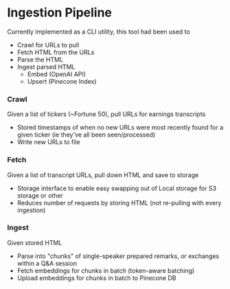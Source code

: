 # Ingestion Pipeline

Currently implemented as a CLI utility, this tool had been used to
- Crawl for URLs to pull
- Fetch HTML from the URLs
- Parse the HTML
- Ingest parsed HTML
  - Embed (OpenAI API)
  - Upsert (Pinecone Index)

### Crawl
Given a list of tickers (~Fortune 50), pull URLs for earnings transcripts
- Stored timestamps of when no new URLs were most recently found for a given ticker (ie they've all been seen/processed)
- Write new URLs to file

### Fetch
Given a list of transcript URLs, pull down HTML and save to storage
- Storage interface to enable easy swapping out of Local storage for S3 storage or other
- Reduces number of requests by storing HTML (not re-pulling with every ingestion)

### Ingest
Given stored HTML
- Parse into "chunks" of single-speaker prepared remarks, or exchanges within a Q&A session
- Fetch embeddings for chunks in batch (token-aware batching)
- Upload embeddings for chunks in batch to Pinecone DB
